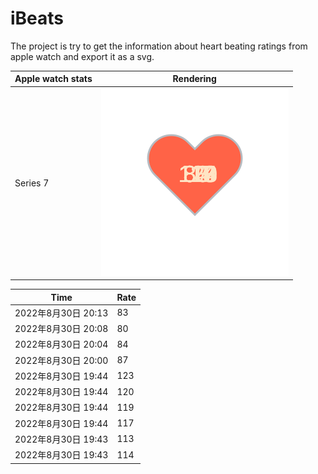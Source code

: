 # iBeats
The project is try to get the information about heart beating ratings from apple watch and export it as a svg.

| Apple watch stats | Rendering|
|--|--|
|Series 7 | ![](https://raw.githubusercontent.com/underwindfall/iBeats/main/files/heart.svg)|

<!--START_SECTION:my_heart_rate-->
| Time | Rate | 
 | ---- | ---- | 
| 2022年8月30日 20:13 | 83 |
| 2022年8月30日 20:08 | 80 |
| 2022年8月30日 20:04 | 84 |
| 2022年8月30日 20:00 | 87 |
| 2022年8月30日 19:44 | 123 |
| 2022年8月30日 19:44 | 120 |
| 2022年8月30日 19:44 | 119 |
| 2022年8月30日 19:44 | 117 |
| 2022年8月30日 19:43 | 113 |
| 2022年8月30日 19:43 | 114 |

<!--END_SECTION:my_heart_rate-->


